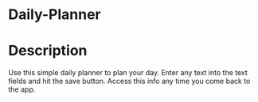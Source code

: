 # Daily-Planner

# Description

Use this simple daily planner to plan your day. Enter any text into the text fields and hit the save button. Access this info any time you come back to the app.

